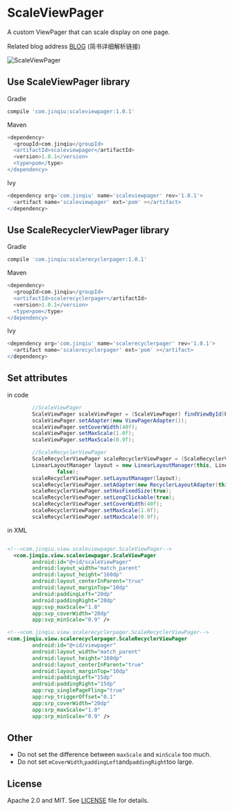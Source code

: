 # ScaleViewPager
A custom ViewPager that can scale display on one page.

Related blog address [BLOG](http://www.jianshu.com/p/e67aa68d2766) (简书详细解析链接)


![ScaleViewPager](https://github.com/liuyuejinqiu/ScaleViewPager/blob/master/screenshot/sample.gif)

Use ScaleViewPager library
----------
 Gradle
```groovy
compile 'com.jinqiu:scaleviewpager:1.0.1'
```

 Maven
```groovy
<dependency>
  <groupId>com.jinqiu</groupId>
  <artifactId>scaleviewpager</artifactId>
  <version>1.0.1</version>
  <type>pom</type>
</dependency>
```

 Ivy
```groovy
<dependency org='com.jinqiu' name='scaleviewpager' rev='1.0.1'>
  <artifact name='scaleviewpager' ext='pom' ></artifact>
</dependency>
```

Use ScaleRecyclerViewPager library
----------
 Gradle
```groovy
compile 'com.jinqiu:scalerecyclerpager:1.0.1'
```

 Maven
```groovy
<dependency>
  <groupId>com.jinqiu</groupId>
  <artifactId>scalerecyclerpager</artifactId>
  <version>1.0.1</version>
  <type>pom</type>
</dependency>
```

 Ivy
```groovy
<dependency org='com.jinqiu' name='scalerecyclerpager' rev='1.0.1'>
  <artifact name='scalerecyclerpager' ext='pom' ></artifact>
</dependency>
```
Set attributes
----------
in code
```java
        //ScaleViewPager
        ScaleViewPager scaleViewPager = (ScaleViewPager) findViewById(R.id.scaleViewPager);
        scaleViewPager.setAdapter(new ViewPagerAdapter());
        scaleViewPager.setCoverWidth(40f);
        scaleViewPager.setMaxScale(1.0f);
        scaleViewPager.setMaxScale(0.9f);

        //ScaleRecyclerViewPager
        ScaleRecyclerViewPager scaleRecyclerViewPager = (ScaleRecyclerViewPager) findViewById(R.id.viewpager);
        LinearLayoutManager layout = new LinearLayoutManager(this, LinearLayoutManager.HORIZONTAL,
                false);
        scaleRecyclerViewPager.setLayoutManager(layout);
        scaleRecyclerViewPager.setAdapter(new RecyclerLayoutAdapter(this, scaleRecyclerViewPager));
        scaleRecyclerViewPager.setHasFixedSize(true);
        scaleRecyclerViewPager.setLongClickable(true);
        scaleRecyclerViewPager.setCoverWidth(40f);
        scaleRecyclerViewPager.setMaxScale(1.0f);
        scaleRecyclerViewPager.setMaxScale(0.9f);
```
in XML
```xml

<!--<com.jinqiu.view.scaleviewpager.ScaleViewPager-->
  <com.jinqiu.view.scaleviewpager.ScaleViewPager
        android:id="@+id/scaleViewPager"
        android:layout_width="match_parent"
        android:layout_height="160dp"
        android:layout_centerInParent="true"
        android:layout_marginTop="10dp"
        android:paddingLeft="20dp"
        android:paddingRight="20dp"
        app:svp_maxScale="1.0"
        app:svp_coverWidth="20dp"
        app:svp_minScale="0.9" />

<!--<com.jinqiu.view.scalerecyclerpager.ScaleRecyclerViewPager-->
<com.jinqiu.view.scalerecyclerpager.ScaleRecyclerViewPager
        android:id="@+id/viewpager"
        android:layout_width="match_parent"
        android:layout_height="160dp"
        android:layout_centerInParent="true"
        android:layout_marginTop="10dp"
        android:paddingLeft="15dp"
        android:paddingRight="15dp"
        app:rvp_singlePageFling="true"
        app:rvp_triggerOffset="0.1"
        app:srp_coverWidth="20dp"
        app:srp_maxScale="1.0"
        app:srp_minScale="0.9" />
```
Other
----------

- Do not set the difference between `maxScale` and `minScale` too much.
- Do not set `mCoverWidth`,`paddingLeft`and`paddingRight`too large.

License
----------

Apache 2.0 and MIT. See [LICENSE](https://github.com/liuyuejinqiu/ScaleViewPager/blob/master/LICENSE.txt) file for details.
